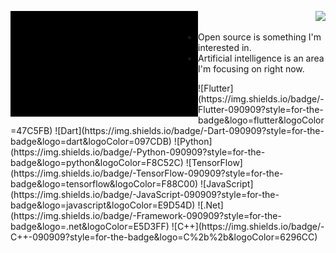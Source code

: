 <p align="left">
  <img align="left" src="https://github.com/KetoIT/KetoIT/blob/main/0927(1).gif" alt="Gif" width="300"/> 
</p>

<p align="right">
  <img src="https://github-readme-stats.vercel.app/api?username=KetoIt&show_icons=true&icon_color=CE1D2D&text_color=718096&bg_color=00000000&hide_title=true&hide_border=true" />
</p>

- Open source is something I'm interested in.
- Artificial intelligence is an area I'm focusing on right now.

<p align="left">
  ![Flutter](https://img.shields.io/badge/-Flutter-090909?style=for-the-badge&logo=flutter&logoColor=47C5FB)
  ![Dart](https://img.shields.io/badge/-Dart-090909?style=for-the-badge&logo=dart&logoColor=097CDB)
  ![Python](https://img.shields.io/badge/-Python-090909?style=for-the-badge&logo=python&logoColor=F8C52C)
  ![TensorFlow](https://img.shields.io/badge/-TensorFlow-090909?style=for-the-badge&logo=tensorflow&logoColor=F88C00)
  ![JavaScript](https://img.shields.io/badge/-JavaScript-090909?style=for-the-badge&logo=javascript&logoColor=E9D54D)
  ![.Net](https://img.shields.io/badge/-Framework-090909?style=for-the-badge&logo=.net&logoColor=E5D3FF)
  ![C++](https://img.shields.io/badge/-C++-090909?style=for-the-badge&logo=C%2b%2b&logoColor=6296CC)
</p>
